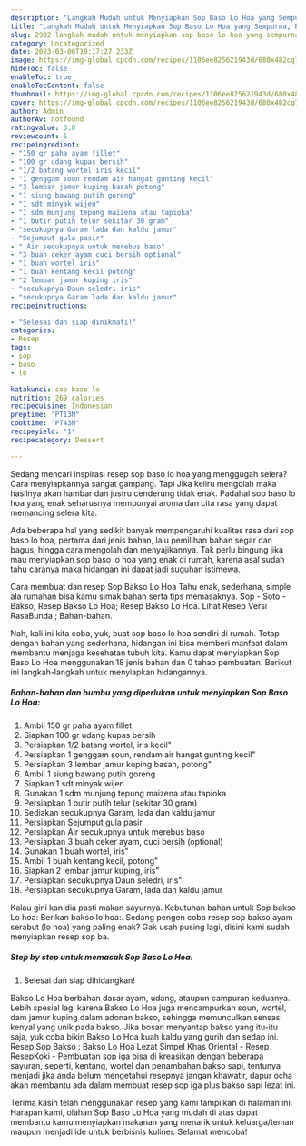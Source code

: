 ```yaml
---
description: "Langkah Mudah untuk Menyiapkan Sop Baso Lo Hoa yang Sempurna, Buat Buka Puasa Bisa Manjain Lidah"
title: "Langkah Mudah untuk Menyiapkan Sop Baso Lo Hoa yang Sempurna, Buat Buka Puasa Bisa Manjain Lidah"
slug: 2902-langkah-mudah-untuk-menyiapkan-sop-baso-lo-hoa-yang-sempurna-buat-buka-puasa-bisa-manjain-lidah
category: Uncategorized
date: 2023-03-06T19:17:27.233Z
image: https://img-global.cpcdn.com/recipes/1106ee825621943d/680x482cq70/sop-baso-lo-hoa-foto-resep-utama.jpg
hideToc: false
enableToc: true
enableTocContent: false
thumbnail: https://img-global.cpcdn.com/recipes/1106ee825621943d/680x482cq70/sop-baso-lo-hoa-foto-resep-utama.jpg
cover: https://img-global.cpcdn.com/recipes/1106ee825621943d/680x482cq70/sop-baso-lo-hoa-foto-resep-utama.jpg
author: Admin
authorAv: notfound
ratingvalue: 3.8
reviewcount: 5
recipeingredient:
- "150 gr paha ayam fillet"
- "100 gr udang kupas bersih"
- "1/2 batang wortel iris kecil"
- "1 genggam soun rendam air hangat gunting kecil"
- "3 lembar jamur kuping basah potong"
- "1 siung bawang putih goreng"
- "1 sdt minyak wijen"
- "1 sdm munjung tepung maizena atau tapioka"
- "1 butir putih telur sekitar 30 gram"
- "secukupnya Garam lada dan kaldu jamur"
- "Sejumput gula pasir"
- " Air secukupnya untuk merebus baso"
- "3 buah ceker ayam cuci bersih optional"
- "1 buah wortel iris"
- "1 buah kentang kecil potong"
- "2 lembar jamur kuping iris"
- "secukupnya Daun seledri iris"
- "secukupnya Garam lada dan kaldu jamur"
recipeinstructions:

- "Selesai dan siap dinikmati!"
categories:
- Resep
tags:
- sop
- baso
- lo

katakunci: sop baso lo 
nutrition: 269 calories
recipecuisine: Indonesian
preptime: "PT13M"
cooktime: "PT43M"
recipeyield: "1"
recipecategory: Dessert

---
```



Sedang mencari inspirasi resep sop baso lo hoa yang menggugah selera? Cara menyiapkannya sangat gampang. Tapi Jika keliru mengolah maka hasilnya akan hambar dan justru cenderung tidak enak. Padahal sop baso lo hoa yang enak seharusnya mempunyai aroma dan cita rasa yang dapat memancing selera kita.


Ada beberapa hal yang sedikit banyak mempengaruhi kualitas rasa dari sop baso lo hoa, pertama dari jenis bahan, lalu pemilihan bahan segar dan bagus, hingga cara mengolah dan menyajikannya. Tak perlu bingung jika mau menyiapkan sop baso lo hoa yang enak di rumah, karena asal sudah tahu caranya maka hidangan ini dapat jadi suguhan istimewa.

Cara membuat dan resep Sop Bakso Lo Hoa Tahu enak, sederhana, simple ala rumahan bisa kamu simak bahan serta tips memasaknya. Sop - Soto - Bakso; Resep Bakso Lo Hoa; Resep Bakso Lo Hoa. Lihat Resep Versi RasaBunda ; Bahan-bahan.


Nah, kali ini kita coba, yuk, buat sop baso lo hoa sendiri di rumah. Tetap dengan bahan yang sederhana, hidangan ini bisa memberi manfaat dalam membantu menjaga kesehatan tubuh kita. Kamu dapat menyiapkan Sop Baso Lo Hoa menggunakan 18 jenis bahan dan 0 tahap pembuatan. Berikut ini langkah-langkah untuk menyiapkan hidangannya.

<!--inarticleads1-->

##### Bahan-bahan dan bumbu yang diperlukan untuk menyiapkan Sop Baso Lo Hoa:

1. Ambil 150 gr paha ayam fillet
1. Siapkan 100 gr udang kupas bersih
1. Persiapkan 1/2 batang wortel, iris kecil&#34;
1. Persiapkan 1 genggam soun, rendam air hangat gunting kecil&#34;
1. Persiapkan 3 lembar jamur kuping basah, potong&#34;
1. Ambil 1 siung bawang putih goreng
1. Siapkan 1 sdt minyak wijen
1. Gunakan 1 sdm munjung tepung maizena atau tapioka
1. Persiapkan 1 butir putih telur (sekitar 30 gram)
1. Sediakan secukupnya Garam, lada dan kaldu jamur
1. Persiapkan Sejumput gula pasir
1. Persiapkan  Air secukupnya untuk merebus baso
1. Persiapkan 3 buah ceker ayam, cuci bersih (optional)
1. Gunakan 1 buah wortel, iris&#34;
1. Ambil 1 buah kentang kecil, potong&#34;
1. Siapkan 2 lembar jamur kuping, iris&#34;
1. Persiapkan secukupnya Daun seledri, iris&#34;
1. Persiapkan secukupnya Garam, lada dan kaldu jamur


Kalau gini kan dia pasti makan sayurnya. Kebutuhan bahan untuk Sop bakso Lo hoa: Berikan bakso lo hoa:. Sedang pengen coba resep sop bakso ayam serabut (lo hoa) yang paling enak? Gak usah pusing lagi, disini kami sudah menyiapkan resep sop ba. 

<!--inarticleads2-->

##### Step by step untuk memasak Sop Baso Lo Hoa:


1. Selesai dan siap dihidangkan!

Bakso Lo Hoa berbahan dasar ayam, udang, ataupun campuran keduanya. Lebih spesial lagi karena Bakso Lo Hoa juga mencampurkan soun, wortel, dam jamur kuping dalam adonan bakso, sehingga memunculkan sensasi kenyal yang unik pada bakso. Jika bosan menyantap bakso yang itu-itu saja, yuk coba bikin Bakso Lo Hoa kuah kaldu yang gurih dan sedap ini. Resep Sop Bakso : Bakso Lo Hoa Lezat Simpel Khas Oriental - Resep ResepKoki - Pembuatan sop iga bisa di kreasikan dengan beberapa sayuran, seperti, kentang, wortel dan penambahan bakso sapi, tentunya menjadi jika anda belum mengetahui resepnya jangan khawatir, dapur ocha akan membantu ada dalam membuat resep sop iga plus bakso sapi lezat ini. 

Terima kasih telah menggunakan resep yang kami tampilkan di halaman ini. Harapan kami, olahan Sop Baso Lo Hoa yang mudah di atas dapat membantu kamu menyiapkan makanan yang menarik untuk keluarga/teman maupun menjadi ide untuk berbisnis kuliner. Selamat mencoba!
